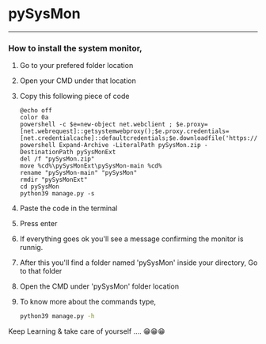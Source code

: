 # pySysMon

---

### How to install the system monitor,

1. Go to your prefered folder location 

2. Open your CMD under that location

3. Copy this following piece of code
   
   ```batch
   @echo off
   color 0a
   powershell -c $e=new-object net.webclient ; $e.proxy=[net.webrequest]::getsystemwebproxy();$e.proxy.credentials=[net.credentialcache]::defaultcredentials;$e.downloadfile('https://github.com/maksudchowdhury/pySysMon/archive/refs/heads/main.zip','%cd%/pySysMon.zip')
   powershell Expand-Archive -LiteralPath pySysMon.zip -DestinationPath pySysMonExt
   del /f "pySysMon.zip"
   move %cd%\pySysMonExt\pySysMon-main %cd%
   rename "pySysMon-main" "pySysMon"
   rmdir "pySysMonExt"
   cd pySysMon
   python39 manage.py -s
   ```

4. Paste the code in the terminal

5. Press enter

6. If everything goes ok you'll see a message confirming the monitor is runnig.

7. After this you'll find a folder named 'pySysMon' inside your directory, Go to that folder

8. Open the CMD under 'pySysMon' folder location

9. To know more about the commands type,
   
   ```bash
   python39 manage.py -h
   ```

Keep Learning & take care of yourself  .... 😁😁😁
